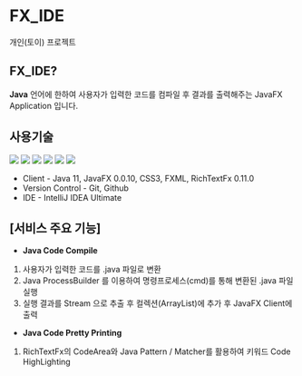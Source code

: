 # **FX_IDE**
개인(토이) 프로젝트<br>

## **FX_IDE?**
<b>Java</b> 언어에 한하여 사용자가 입력한 코드를 컴파일 후 결과를 출력해주는 JavaFX Application 입니다.<br>

## **<b>사용기술</b>**
<span><img src="https://img.shields.io/badge/JAVA-007396?style=for-the-badge&logo=JAVA&logoColor=White">
<img src="https://img.shields.io/badge/richtextfx-007396?style=for-the-badge&logo=richtext&logoColor=white">
<img src="https://img.shields.io/badge/css3-1572B6?style=for-the-badge&logo=CSS3&logoColor=white">
<img src="https://img.shields.io/badge/git-F05032?style=for-the-badge&logo=git&logoColor=white">
<img src="https://img.shields.io/badge/github-181717?style=for-the-badge&logo=github&logoColor=white">
<img src="https://img.shields.io/badge/Intellij IDEA-000000?style=for-the-badge&logo=IntelliJ Idea&logoColor=white"></span>

- Client - Java 11, JavaFX 0.0.10, CSS3, FXML, RichTextFx 0.11.0
- Version Control - Git, Github
- IDE - IntelliJ IDEA Ultimate

## [서비스 주요 기능]
- <b>Java Code Compile</b><br>
1. 사용자가 입력한 코드를 .java 파일로 변환
2. Java ProcessBuilder 를 이용하여 명령프로세스(cmd)를 통해 변환된 .java 파일 실행
3. 실행 결과를 Stream 으로 추출 후 컬렉션(ArrayList)에 추가 후 JavaFX Client에 출력
- <b>Java Code Pretty Printing</b>
1. RichTextFx의 CodeArea와 Java Pattern / Matcher를 활용하여 키워드 Code HighLighting
